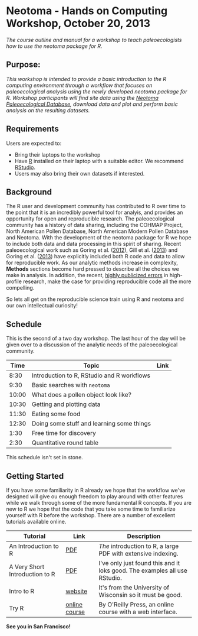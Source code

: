 Neotoma - Hands on Computing Workshop, October 20, 2013
========================
*The course outline and manual for a workshop to teach paleoecologists how to use the neotoma package for R.*

Purpose:
---------------------------
*This workshop is intended to provide a basic introduction to the R computing environment through a workflow that focuses on paleoecological analysis using the newly developed neotoma package for R.  Workshop participants will find site data using the [Neotoma Paleoecological Database](http://neotomadb.org), download data and plot and perform basic analysis on the resulting datasets.*

Requirements
---------------------------
Users are expected to:
* Bring their laptops to the workshop
* Have [R](http://www.r-project.org/) installed on their laptop with a suitable editor.  We recommend [RStudio](http://www.rstudio.com/).
* Users may also bring their own datasets if interested.

Background
---------------------------
The R user and development community has contributed to R over time to the point that it is an incredibly powerful tool for analyis, and provides an opportunity for open and reproducible research.  The paleoecological community has a history of data sharing, including the COHMAP Project, North American Pollen Database, North American Modern Pollen Database and Neotoma.  With the development of the neotoma package for R we hope to include both data and data processing in this spirit of sharing.
Recent paleoecological work such as Goring et al. ([2012](http://dx.doi.org/10.1016/j.quascirev.2012.05.019)), Gill et al. ([2013](http://dx.doi.org/10.1111/1365-2745.12130)) and Goring et al. ([2013](http://dx.doi.org/10.1111/1365-2745.12135)) have explicitly included both R code and data to allow for reproducible work.  As our analytic methods increase in complexity, **Methods** sections become hard pressed to describe all the choices we make in analysis.  In addition, the recent, [highly publicized errors](http://andrewgelman.com/2013/04/16/memo-to-reinhart-and-rogoff-i-think-its-best-to-admit-your-errors-and-go-on-from-there/) in high-profile research, make the case for providing reproducible code all the more compelling.

So lets all get on the reproducible science train using R and neotoma and our own intellectual curiosity!

Schedule
---------------------------------
This is the second of a two day workshop.  The last hour of the day will be given over to a discussion of the analytic needs of the paleoecological community.

Time   | Topic         | Link
------ | ------------- | -----------
 8:30  | Introduction to R, RStudio and R workflows |
 9:30  | Basic searches with `neotoma` |
 10:00 | What does a pollen object look like? |
 10:30 | Getting and plotting data |
 11:30 | Eating some food |
 12:30 | Doing some stuff and learning some things |
 1:30  | Free time for discovery |
 2:30  | Quantitative round table |
 
 This schedule isn't set in stone.

Getting Started
---------------------------------
If you have some familiarity in R already we hope that the workflow we've designed will give ou enough freedom to play around with other features while we walk through some of the more fundamental R concepts.  If you are new to R we hope that the code that you take some time to familiarize yourself with R before the workshop.  There are a number of excellent tutorials available online.

Tutorial | Link | Description
-------- | ---- | -----------
An Introduction to R | [PDF](http://www.cran.r-project.org/doc/manuals/R-intro.pdf) | _The_ introduction to R, a large PDF with extensive indexing.
A Very Short Introduction to R | [PDF](http://cran.r-project.org/doc/contrib/Torfs+Brauer-Short-R-Intro.pdf) | I've only just found this and it loks good.  The examples all use RStudio.
Intro to R | [website](http://www.biostat.wisc.edu/~kbroman/Rintro/) | It's from the University of Wisconsin so it must be good.
Try R | [online course](http://tryr.codeschool.com/) | By O'Reilly Press, an online course with a web interface.

**See you in San Francisco!**